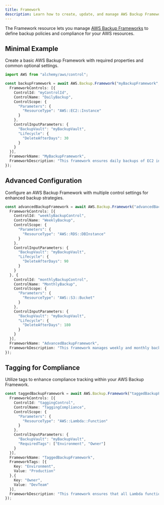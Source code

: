 ```yaml
---
title: Framework
description: Learn how to create, update, and manage AWS Backup Frameworks using Alchemy Cloud Control.
---
```



The Framework resource lets you manage [AWS Backup Frameworks](https://docs.aws.amazon.com/backup/latest/userguide/) to define backup policies and compliance for your AWS resources.

## Minimal Example

Create a basic AWS Backup Framework with required properties and common optional settings.

```ts
import AWS from "alchemy/aws/control";

const backupFramework = await AWS.Backup.Framework("myBackupFramework", {
  FrameworkControls: [{
    ControlId: "myControlId",
    ControlName: "DailyBackup",
    ControlScope: {
      "Parameters": {
        "ResourceType": "AWS::EC2::Instance"
      }
    },
    ControlInputParameters: {
      "BackupVault": "myBackupVault",
      "Lifecycle": {
        "DeleteAfterDays": 30
      }
    }
  }],
  FrameworkName: "MyBackupFramework",
  FrameworkDescription: "This framework ensures daily backups of EC2 instances."
});
```

## Advanced Configuration

Configure an AWS Backup Framework with multiple control settings for enhanced backup strategies.

```ts
const advancedBackupFramework = await AWS.Backup.Framework("advancedBackupFramework", {
  FrameworkControls: [{
    ControlId: "weeklyBackupControl",
    ControlName: "WeeklyBackup",
    ControlScope: {
      "Parameters": {
        "ResourceType": "AWS::RDS::DBInstance"
      }
    },
    ControlInputParameters: {
      "BackupVault": "myBackupVault",
      "Lifecycle": {
        "DeleteAfterDays": 90
      }
    }
  }, {
    ControlId: "monthlyBackupControl",
    ControlName: "MonthlyBackup",
    ControlScope: {
      "Parameters": {
        "ResourceType": "AWS::S3::Bucket"
      }
    },
    ControlInputParameters: {
      "BackupVault": "myBackupVault",
      "Lifecycle": {
        "DeleteAfterDays": 180
      }
    }
  }],
  FrameworkName: "AdvancedBackupFramework",
  FrameworkDescription: "This framework manages weekly and monthly backups for RDS and S3 resources."
});
```

## Tagging for Compliance

Utilize tags to enhance compliance tracking within your AWS Backup Framework.

```ts
const taggedBackupFramework = await AWS.Backup.Framework("taggedBackupFramework", {
  FrameworkControls: [{
    ControlId: "taggingControl",
    ControlName: "TaggingCompliance",
    ControlScope: {
      "Parameters": {
        "ResourceType": "AWS::Lambda::Function"
      }
    },
    ControlInputParameters: {
      "BackupVault": "myBackupVault",
      "RequiredTags": ["Environment", "Owner"]
    }
  }],
  FrameworkName: "TaggedBackupFramework",
  FrameworkTags: [{
    Key: "Environment",
    Value: "Production"
  },{
    Key: "Owner",
    Value: "DevTeam"
  }],
  FrameworkDescription: "This framework ensures that all Lambda functions have the required tags for compliance."
});
